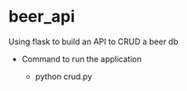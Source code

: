 # beer_api
Using flask to build an API to CRUD a beer db

* Command to run the application

  * python crud.py
